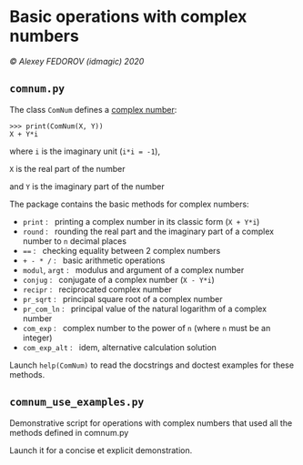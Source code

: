 **Basic operations with complex numbers**
==================================================
_© Alexey FEDOROV (idmagic) 2020_

`comnum.py`
---
The class `ComNum` defines a [complex number](https://en.wikipedia.org/wiki/Complex_number):

    >>> print(ComNum(X, Y))
    X + Y*i

where `i` is the imaginary unit (`i*i = -1`),

`X` is the real part of the number

and `Y` is the imaginary part of the number


The package contains the basic methods for complex numbers:

  *  `print` :&nbsp;&nbsp;  printing a complex number in its classic form (`X + Y*i`)
  *  `round` :&nbsp;&nbsp;  rounding the real part and the imaginary part of a complex number to `n` decimal places
  *  `==` :&nbsp;&nbsp;  checking equality between 2 complex numbers
  *  `+ - * /` :&nbsp;&nbsp;  basic arithmetic operations
  *  `modul`, `argt` :&nbsp;&nbsp;  modulus and argument of a complex number
  *  `conjug` :&nbsp;&nbsp;  conjugate of a complex number (`X - Y*i`)
  *  `recipr` :&nbsp;&nbsp;  reciprocated complex number
  *  `pr_sqrt` :&nbsp;&nbsp;  principal square root of a complex number
  *  `pr_com_ln` :&nbsp;&nbsp;  principal value of the natural logarithm of a complex number
  *  `com_exp` :&nbsp;&nbsp;  complex number to the power of `n` (where `n` must be an integer)
  *  `com_exp_alt` :&nbsp;&nbsp;  idem, alternative calculation solution
  
Launch `help(ComNum)` to read the docstrings and doctest examples for these methods.


`comnum_use_examples.py`
---
Demonstrative script for operations with complex numbers
that used all the methods defined in comnum.py

Launch it for a concise et explicit demonstration.